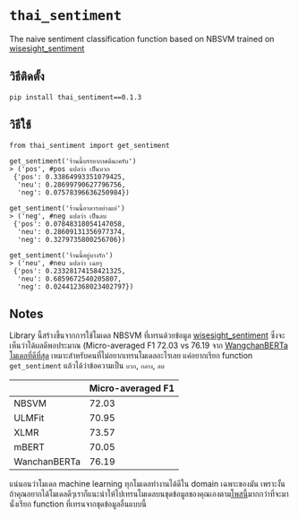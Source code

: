 # `thai_sentiment`
The naive sentiment classification function based on NBSVM trained on [wisesight_sentiment](https://huggingface.co/datasets/wisesight_sentiment)

## วิธีติดตั้ง

```
pip install thai_sentiment==0.1.3
```

## วิธีใช้

```
from thai_sentiment import get_sentiment

get_sentiment('ร้านนี้บรรยากาศดีนะครับ')
> ('pos', #pos แปลว่า เป็นบวก
 {'pos': 0.33864993351079425,
  'neu': 0.28699790627796756,
  'neg': 0.07578396636250984})
  
get_sentiment('ร้านนี้อาหารอย่างแย่')
> ('neg', #neg แปลว่า เป็นลบ
 {'pos': 0.07848318054147058,
  'neu': 0.28609131356977374,
  'neg': 0.3279735800256706})
  
get_sentiment('ร้านนี้อยู่บางรัก')
> ('neu', #neu แปลว่า เฉยๆ
 {'pos': 0.23328174158421325,
  'neu': 0.6859672540205807,
  'neg': 0.024412368023402797})
```

## Notes

Library นี้สร้างขึ้นจากการใช้โมเดล NBSVM ที่เทรนด้วยข้อมูล [wisesight_sentiment](https://huggingface.co/datasets/wisesight_sentiment) ซึ่งจะเห็นว่าได้ผลดีพอประมาณ (Micro-averaged F1 72.03 vs 76.19 จาก [WangchanBERTa โมเดลที่ดีที่สุด](https://medium.com/airesearch-in-th/wangchanberta-%E0%B9%82%E0%B8%A1%E0%B9%80%E0%B8%94%E0%B8%A5%E0%B8%9B%E0%B8%A3%E0%B8%B0%E0%B8%A1%E0%B8%A7%E0%B8%A5%E0%B8%9C%E0%B8%A5%E0%B8%A0%E0%B8%B2%E0%B8%A9%E0%B8%B2%E0%B9%84%E0%B8%97%E0%B8%A2%E0%B8%97%E0%B8%B5%E0%B9%88%E0%B9%83%E0%B8%AB%E0%B8%8D%E0%B9%88%E0%B9%81%E0%B8%A5%E0%B8%B0%E0%B8%81%E0%B9%89%E0%B8%B2%E0%B8%A7%E0%B8%AB%E0%B8%99%E0%B9%89%E0%B8%B2%E0%B8%97%E0%B8%B5%E0%B9%88%E0%B8%AA%E0%B8%B8%E0%B8%94%E0%B9%83%E0%B8%99%E0%B8%82%E0%B8%93%E0%B8%B0%E0%B8%99%E0%B8%B5%E0%B9%89-d920c27cd433) เหมาะสำหรับคนที่ไม่อยากเทรนโมเดลอะไรเลย แค่อยากเรียก function `get_sentiment` แล้วได้ว่าข้อความเป็น `บวก`, `กลาง`, `ลบ` 

|              | Micro-averaged F1   |
|--------------|---------------------|
| NBSVM        | 72.03               |
| ULMFit       | 70.95               |
| XLMR         | 73.57               |
| mBERT        | 70.05               |
| WanchanBERTa | 76.19               |

แน่นอนว่าโมเดล machine learning ทุกโมเดลทำงานได้ดีใน domain เฉพาะของมัน เพราะงั้นถ้าคุณอยากได้โมเดลดีๆเราก็แนะนำให้ไปเทรนโมเดลบนชุดข้อมูลของคุณเองตาม[โพสนี้](https://www.facebook.com/groups/thainlp/permalink/892456407802517/)มากกว่าที่จะมานั่งเรียก function ที่เทรนจากชุดข้อมูลอื่นแบบนี้

